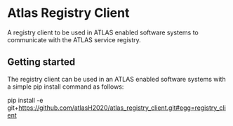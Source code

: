 # Atlas Registry Client

A registry client to be used in ATLAS enabled software systems to communicate with the ATLAS service registry.

## Getting started

The registry client can be used in an ATLAS enabled software systems with a simple pip install command as follows:

pip install -e git+https://github.com/atlasH2020/atlas_registry_client.git#egg=registry_client

